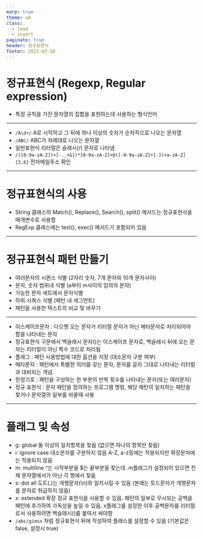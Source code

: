```yaml
---
marp: true
theme: a4
class:
  - lead
  - invert
paginate: true
header: 정규표현식
footer: 2023-03-10
---
```


# 정규표현식 (Regexp, Regular expression)
* 특정 규칙을 가진 문자열의 집합을 표현하는데 사용하는 형식언어

---

* ```/A\d+/``` A로 시작하고 그 뒤에 하나 이상의 숫자가 순차적으로 나오는 문자열
* ```/ABC/``` ABC가 차례대로 나오는 문자열
* 일반표현식 리터럴은 슬래시(/) 문자로 나타냄
* ```/([0-9a-zA-Z])+[-._+&])*[0-9a-zA-Z]+@([-0-9a-zA-Z]+[.])+a-zA-Z]{2,6}``` 전자메일주소 확인

---

# 정규표현식의 사용
* String 클래스의 Match(), Replace(), Search(), split() 메서드는 정규표현식을 매개변수로 사용함
* RegExp 클래스에는 test(), exec() 메서드가 포함되어 있음

---

# 정규표현식 패턴 만들기
* 여러문자의 시퀀스 식별 (2자리 숫자, 7개 문자와 10개 문자사이)
* 문자, 숫자 범위내 식별 (a부터 m사이의 임의의 문자)
* 가능한 문자 세트에서 문자식별
* 하위 시쿼스 식별 (패턴 내 세그먼트)
* 패턴을 사용한 텍스트의 비교 및 바꾸기

---

* 이스케이프문자 : 다으멩 오는 문자가 리터럴 문자가 아닌 메타문자로 처리되어야 함을 나타내는 문자
* 정규표현식 구문에서 백슬래시 문자(\)는 이스케이프 문자로, 백슬래시 뒤에 오는 문자는 리터럴이 아닌 특수 코드로 처리됨
* 플래그 : 패턴 사용방법에 대한 옵션을 지정 (대소문자 구분 여부)
* 메타문자 : 패턴에서 특별한 의미를 갖는 문자, 문자를 글자 그대로 나타내는 리터럴과 대비되는 개념.
* 한정기호 : 패턴을 구성하는 한 부분의 반복 횟수를 나타내는 문자(또는 여러문자)
* 정규 표현식 : 문자 패턴을 정의하는 프로그램 명령, 해당 패턴의 일치하는 패턴을 찾거나 문자열의 일부를 바꿀때 사용

---

# 플래그 및 속성
* g: global 둘 이상의 일치항목을 찾음 (없으면 하나의 항목만 찾음)
* i: ignore case 대소문자를 구분하지 않음 A-Z, a-z등에는 적용되지만 확장문자에는 적용되지 않음
* m: multiline ^는 시작부분을 $는 끝부분을 찾는데. m플래그가 설정되어 있으면 전체 문자열에서가 아닌 각 행에서 찾음
* s: dot all 도트(.)는 개행문자(\n)와 일치시킬 수 있음 (본래는 토드문자가 개행문자를 문자로 취급하지 않음)
* x: extended 확장 정규 표현식을 사용할 수 있음. 패턴의 일부로 무시되는 공백을 패턴에 추가하여 가독성을 높일 수 있음, x플래그를 설정한 이후 공백문자를 리터럴로서 사용하려면 백슬래시(\)를 붙여서 써야함
* ```/abc/gimsx``` 처럼 정규표현식 뒤에 작성하여 플래스를 설정할 수 있음 (기본값은 false, 설정시 true)